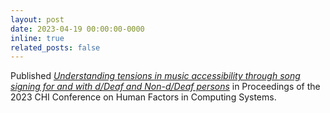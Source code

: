 ```yaml
---
layout: post
date: 2023-04-19 00:00:00-0000
inline: true
related_posts: false
---
```


Published [*Understanding tensions in music accessibility through song signing for and with d/Deaf and Non-d/Deaf persons*](https://dl.acm.org/doi/10.1145/3544548.3581287) in Proceedings of the 2023 CHI Conference on Human Factors in Computing Systems.
